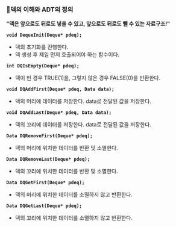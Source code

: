 ### 🔵덱의 이해와 ADT의 정의

**"덱은 앞으로도 뒤로도 넣을 수 있고, 앞으로도 뒤로도 뺄 수 있는 자료구조!"**

**`void DequeInit(Deque* pdeq);`**
- 덱의 초기화를 진행한다.
- 덱 생성 후 제일 먼저 호출되어야 하는 함수이다.

**`int DQIsEmpty(Deque* pdeq);`**
- 덱이 빈 경우 TRUE(1)을, 그렇지 않은 경우 FALSE(0)을 반환한다.

**`void DQAddFirst(Deque* pdeq, Data data);`**
- 덱의 머리에 데이터를 저장한다. data로 전달된 값을 저장한다.

**`void DQAddLast(Deque* pdeq, Data data);`**
- 덱의 꼬리에 데이터를 저장한다. data로 전달된 값을 저장한다.

**`Data DQRemoveFirst(Deque* pdeq);`**
- 덱의 머리에 위치한 데이터를 반환 및 소멸한다.

**`Data DQRemoveLast(Deque* pdeq);`**
- 덱의 꼬리에 위치한 데이터를 반환 및 소멸한다.

**`Data DQGetFirst(Deque* pdeq);`**
- 덱의 머리에 위치한 데이터를 소멸하지 않고 반환한다.

**`Data DQGetLast(Deque* pdeq);`**
- 덱의 꼬리에 위치한 데이터를 소멸하지 않고 반환한다.
